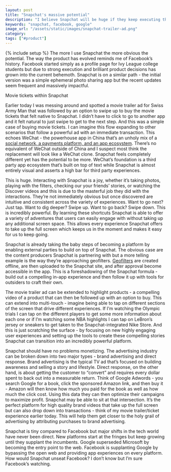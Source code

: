 ```yaml
---
layout: post
title: "Snapchat's massive potential"
description: "I believe Snapchat will be huge if they keep executing the way they have been."
keywords: "snapchat, facebook, google"
image_url: "/assets/static/images/snapchat-trailer-ad.png"
category:
tags: ["#product"]
---
```

{% include setup %}
The more I use Snapchat the more obvious the potential. The way the product has evolved reminds me of Facebook’s history. Facebook started simply as a profile page for Ivy League college students but due to strong execution and brilliant product decisions has grown into the current behemoth. Snapchat is on a similar path - the initial version was a simple ephemeral photo sharing app but the recent updates seem frequent and massively impactful.

<div class="right10">
  <amp-img src="{{ IMG_PATH }}snapchat-trailer-ad.png"  width="750" height="1334" layout="responsive"></amp-img>
  <p class="caption">Movie tickets within Snapchat</p>
</div>

Earlier today I was messing around and spotted a movie trailer ad for Swiss Army Man that was followed by an option to swipe up to buy the movie tickets that felt native to Snapchat. I didn’t have to click to go to another app and it felt natural to just swipe to get to the next step. And this was a simple case of buying movie tickets. I can imagine this flow expanding to other scenarios that follow a powerful ad with an immediate transaction. This echoes WeChat - the powerhouse app in China that’s an unholy mix of a [social network, a payments platform, and an app ecosystem](http://a16z.com/2015/08/06/wechat-china-mobile-first/). There’s no equivalent of WeChat outside of China and I suspect most think the replacement will look like a WeChat clone. Snapchat feels completely different yet has the potential to be more. WeChat’s foundation is a third party app ecosystem that’s built on top of text while Snapchat is almost entirely visual and asserts a high bar for third party experiences.

This is huge. Interacting with Snapchat is a joy, whether it’s taking photos, playing with the filters, checking our your friends’ stories, or watching the Discover videos and this is due to the masterful job they did with the interactions. They’re not immediately obvious but once discovered are intuitive and consistent across the variety of experiences. Want to go next? Just tap. Want to dig deeper? Swipe up. Want to go back? Swipe down. This is incredibly powerful. By learning these shortcuts Snapchat is able to offer a variety of adventures that users can easily engage with without taking up any additional screen space. This allows every experience Snapchat offers to take up the full screen which keeps us in the moment and makes it easy for us to keep going.

Snapchat is already taking the baby steps of becoming a platform by enabling external parties to build on top of Snapchat. The obvious case are the content producers Snapchat is partnering with but a more telling example is the way they’re approaching geofilters. [Geofilters](https://snapchat.com/geofilters) are created offline, are then uploaded to the Snapchat site, and after approval become accessible in the app. This is a foreshadowing of the Snapchat formula - build out a compelling in-app experience and then follow it up with tools for outsiders to craft their own.

The movie trailer ad can be extended to highlight products - a compelling video of a product that can then be followed up with an option to buy. This can extend into multi-touch - imagine being able to tap on different sections of the screen that drive different experiences. If I’m watching the Olympic trials I can tap on the different players to get some more information about each one or if I’m watching some NBA highlights I can tap on LeBron’s jersey or sneakers to get taken to the Snapchat-integrated Nike Store. And this is just scratching the surface - by focusing on new highly engaging user experiences and setting up the tools to create these compelling stories Snapchat can transition into an incredibly powerful platform.

Snapchat should have no problems monetizing. The advertising industry can be broken down into two major types - brand advertising and direct response. Brand advertising is the typical TV ad that’s focused on building awareness and selling a story and lifestyle. Direct response, on the other hand, is about getting the customer to “convert” and requires every dollar spent to back out into a measurable return. Think of Google Adwords - you search Google for a book, click the sponsored Amazon link, and then buy it - Amazon will then know how much you paid for the book as well as how much the click cost. Using this data they can then optimize their campaigns to maximize profit. Snapchat may be able to sit at that intersection. It’s the perfect platform for high quality brand videos that take up the full screen but can also drop down into transactions - think of my movie trailer/ticket experience earlier today. This will help them get closer to the holy grail of advertising by attributing purchases to brand advertising.

Snapchat is tiny compared to Facebook but major shifts in the tech world have never been direct. New platforms start at the fringes but keep growing until they supplant the incumbents. Google superseded Microsoft by becoming the entry point to the web. Facebook is supplanting Google by bypassing the open web and providing app experiences on every platform. How would Snapchat unseat Facebook? I don’t know but I’m sure Facebook’s watching.
